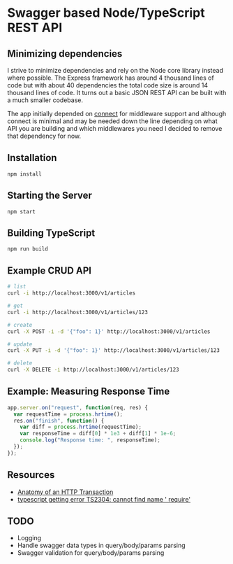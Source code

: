 # Swagger based Node/TypeScript REST API

## Minimizing dependencies

I strive to minimize dependencies and rely on the Node core library instead where
possible. The Express framework has around 4 thousand lines of code but with about
40 dependencies the total code size is around 14 thousand lines of code. It turns
out a basic JSON REST API can be built with a much smaller codebase.

The app initially depended on [connect](https://github.com/senchalabs/connect)
for middleware support and although connect is minimal and may be needed
down the line depending on what API you are building and which middlewares
you need I decided to remove that dependency for now.

## Installation

```
npm install
```

## Starting the Server

```
npm start
```

## Building TypeScript

```
npm run build
```

## Example CRUD API

```bash
# list
curl -i http://localhost:3000/v1/articles

# get
curl -i http://localhost:3000/v1/articles/123

# create
curl -X POST -i -d '{"foo": 1}' http://localhost:3000/v1/articles

# update
curl -X PUT -i -d '{"foo": 1}' http://localhost:3000/v1/articles/123

# delete
curl -X DELETE -i http://localhost:3000/v1/articles/123
```

## Example: Measuring Response Time

```js
app.server.on("request", function(req, res) {
  var requestTime = process.hrtime();
  res.on("finish", function() {
    var diff = process.hrtime(requestTime);
    var responseTime = diff[0] * 1e3 + diff[1] * 1e-6;
    console.log("Response time: ", responseTime);
  });
});
```

## Resources

* [Anatomy of an HTTP Transaction](https://nodejs.org/en/docs/guides/anatomy-of-an-http-transaction)
* [typescript getting error TS2304: cannot find name ' require'](http://stackoverflow.com/questions/31173738/typescript-getting-error-ts2304-cannot-find-name-require)

## TODO

* Logging
* Handle swagger data types in query/body/params parsing
* Swagger validation for query/body/params parsing
